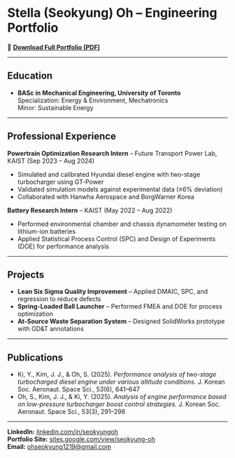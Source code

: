 # Stella (Seokyung) Oh – Engineering Portfolio

📄 **[Download Full Portfolio (PDF)](https://github.com/Seokyung-Oh/Stella---Portfolio/raw/main/Stella_Oh_Portfolio.pdf)**  

---

## Education
- **BASc in Mechanical Engineering, University of Toronto**  
  Specialization: Energy & Environment, Mechatronics  
  Minor: Sustainable Energy  

---

## Professional Experience
**Powertrain Optimization Research Intern** – Future Transport Power Lab, KAIST (Sep 2023 – Aug 2024)  
- Simulated and calibrated Hyundai diesel engine with two-stage turbocharger using GT-Power  
- Validated simulation models against experimental data (≤6% deviation)  
- Collaborated with Hanwha Aerospace and BorgWarner Korea  

**Battery Research Intern** – KAIST (May 2022 – Aug 2022)  
- Performed environmental chamber and chassis dynamometer testing on lithium-ion batteries  
- Applied Statistical Process Control (SPC) and Design of Experiments (DOE) for performance analysis  

---

## Projects
- **Lean Six Sigma Quality Improvement** – Applied DMAIC, SPC, and regression to reduce defects  
- **Spring-Loaded Ball Launcher** – Performed FMEA and DOE for process optimization  
- **At-Source Waste Separation System** – Designed SolidWorks prototype with GD&T annotations  

---

## Publications
- Ki, Y., Kim, J. J., & Oh, S. (2025). *Performance analysis of two-stage turbocharged diesel engine under various altitude conditions.* J. Korean Soc. Aeronaut. Space Sci., 53(6), 641–647  
- Oh, S., Kim, J. J., & Ki, Y. (2025). *Analysis of engine performance based on low-pressure turbocharger boost control strategies.* J. Korean Soc. Aeronaut. Space Sci., 53(3), 291–298  

---

**LinkedIn:** [linkedin.com/in/seokyungoh](https://www.linkedin.com/in/seokyungoh)  
**Portfolio Site:** [sites.google.com/view/seokyung-oh](https://sites.google.com/view/seokyung-oh)  
**Email:** ohseokyung1219@gmail.com  
